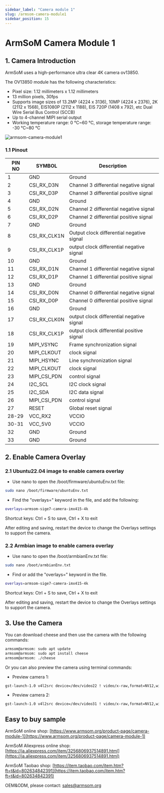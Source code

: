 ```yaml
---
sidebar_label: "Camera module 1"
slug: /armsom-camera-module1
sidebar_position: 15
---
```

# ArmSoM  Camera Module 1

## 1. Camera Introduction

ArmSoM uses a high-performance ultra clear 4K camera ov13850.

The OV13850 module has the following characteristics:
* Pixel size: 1.12 millimeters x 1.12 millimeters
* 13 million pixels, 30fps
* Supports image sizes of 13.2MP (4224 x 3136), 10MP (4224 x 2376), 2K (2112 x 1568), EIS1080P (2112 x 1188), EIS 720P (1408 x 792), etc
Dual Wire Serial Bus Control (SCCB)
* Up to 4-channel MIPI serial output
* Working temperature range: 0 ℃~60 ℃, storage temperature range: -30 ℃~80 ℃

![armsom-camera-module1](/img/accessories/armsom-camera-module1.png)

### 1.1 Pinout
|PIN NO| SYMBOL| Description |
| -------- | ----------- | ----------- |
|1| GND| Ground
|2| CSI_RX_D3N| Channel 3 differential negative signal
|3| CSI_RX_D3P| Channel 3 differential positive signal
|4| GND| Ground 
|5| CSI_RX_D2N| Channel 2 differential negative signal
|6| CSI_RX_D2P| Channel 2 differential positive signal
|7| GND |Ground 
|8| CSI_RX_CLK1N| Output clock differential negative signal
|9| CSI_RX_CLK1P| output clock differential negative signal
|10| GND| Ground 
|11| CSI_RX_D1N| Channel 1 differential negative signal
|12| CSI_RX_D1P |Channel 1 differential positive signal
|13| GND| Ground 
|14| CSI_RX_D0N |Channel 0 differential negative signal 
|15| CSI_RX_D0P| Channel 0 differential positive signal
|16| GND| Ground 
|17| CSI_RX_CLK0N|output clock differential negative signal
|18| CSI_RX_CLK1P|output clock differential positive signal
|19| MIPI_VSYNC| Frame synchronization signal
|20| MIPI_CLKOUT |clock signal
|21| MIPI_HSYNC| Line synchronization signal
|22| MIPI_CLKOUT| clock signal
|23| MIPI_CSI_PDN| control signal
|24| I2C_SCL| I2C clock signal
|25| I2C_SDA| I2C data signal 
|26| MIPI_CSI_PDN| control signal 
|27| RESET| Global reset signal
|28-29| VCC_RX2 |VCCIO 
|30-31| VCC_5V0 |VCCIO 
|32| GND| Ground 
|33| GND| Ground

## 2. Enable Camera Overlay

### 2.1 Ubuntu22.04 image to enable camera overlay

- Use nano to open the /boot/firmware/ubuntuEnv.txt file:

```bash
sudo nano /boot/firmware/ubuntuEnv.txt
```

- Find the "overlays=" keyword in the file, and add the following: 

```bash
overlays=armsom-sige7-camera-imx415-4k
```

Shortcut keys: Ctrl + S to save, Ctrl + X to exit

After editing and saving, restart the device to change the Overlays settings to support the camera.

### 2.2 Armbian image to enable camera overlay

- Use nano to open the /boot/armbianEnv.txt file:

```bash 
sudo nano /boot/armbianEnv.txt
```

- Find or add the "overlays=" keyword in the file.


```bash
overlays=armsom-sige7-camera-imx415-4k 
```

Shortcut keys: Ctrl + S to save, Ctrl + X to exit  

After editing and saving, restart the device to change the Overlays settings to support the camera.

## 3. Use the Camera

You can download cheese and then use the camera with the following commands:

```bash
armsom@armsom: sudo apt update
armsom@armsom: sudo apt install cheese  
armsom@armsom: ./cheese
```

Or you can also preview the camera using terminal commands:

- Preview camera 1:

```bash
gst-launch-1.0 v4l2src device=/dev/video22 ! video/x-raw,format=NV12,width=3840,height=2160,framerate=30/1 ! videoconvert ! autovideosink
```

- Preview camera 2: 

```bash
gst-launch-1.0 v4l2src device=/dev/video31 ! video/x-raw,format=NV12,width=3840,height=2160,framerate=30/1 ! videoconvert ! autovideosink 
```

## Easy to buy sample
ArmSoM online shop: [https://www.armsom.org/product-page/camera-module-1](https://www.armsom.org/product-page/camera-module-1)
 
ArmSoM Aliexpress online shop: [https://ja.aliexpress.com/item/3256806937514891.html](https://ja.aliexpress.com/item/3256806937514891.html) 

ArmSoM Taobao shop: [https://item.taobao.com/item.htm?ft=t&id=802634842391](https://item.taobao.com/item.htm?ft=t&id=802634842391)

OEM&ODM, please contact: sales@armsom.org